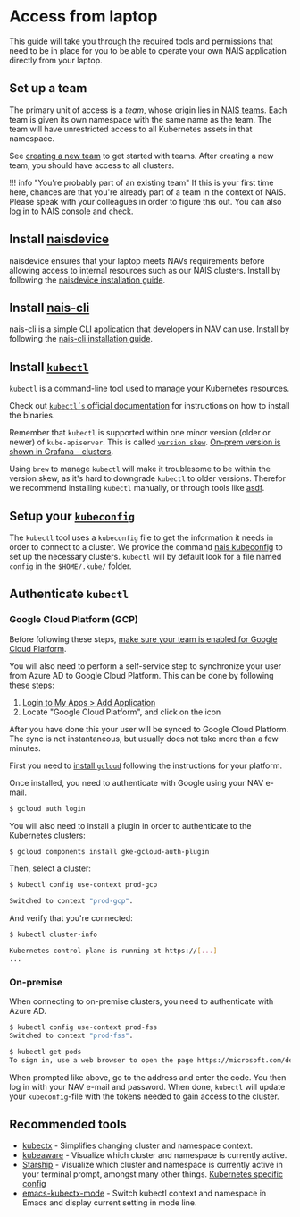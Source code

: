 # Access from laptop

This guide will take you through the required tools and permissions that need to be in place for you to be able to operate your own NAIS application directly from your laptop.

## Set up a team

The primary unit of access is a _team_, whose origin lies in [NAIS teams](https://teams.nav.cloud.nais.io).
Each team is given its own namespace with the same name as the team.
The team will have unrestricted access to all Kubernetes assets in that namespace.

See [creating a new team](teams.md#creating-a-new-team) to get started with teams.
After creating a new team, you should have access to all clusters.

!!! info "You're probably part of an existing team"
    If this is your first time here, chances are that you're already part of a team in the context of NAIS.
    Please speak with your colleagues in order to figure this out. You can also log in to NAIS console and check.

## Install [naisdevice](../device/README.md)

naisdevice ensures that your laptop meets NAVs requirements before allowing access to internal resources such as our NAIS clusters. 
Install by following the [naisdevice installation guide](../device/install.md).

## Install [nais-cli](../cli/README.md)

nais-cli is a simple CLI application that developers in NAV can use.
Install by following the [nais-cli installation guide](../nais/install.md).

## Install [`kubectl`](https://kubernetes.io/docs/tasks/tools/install-kubectl)

`kubectl` is a command-line tool used to manage your Kubernetes resources.

Check out [`kubectl´s` official documentation](https://kubernetes.io/docs/tasks/tools/install-kubectl) for instructions on how to install the binaries.

Remember that `kubectl` is supported within one minor version (older or newer) of `kube-apiserver`.
This is called [`version skew`](https://kubernetes.io/releases/version-skew-policy/#kubectl). 
[On-prem version is shown in Grafana - clusters](https://grafana.nais.io/d/NOlZDT7nk/clusters).

Using `brew` to manage `kubectl` will make it troublesome to be within the version skew, as it's hard to downgrade `kubectl` to older versions.
Therefor we recommend installing `kubectl` manually, or through tools like [asdf](https://asdf-vm.com/).

## Setup your [`kubeconfig`](https://kubernetes.io/docs/concepts/configuration/organize-cluster-access-kubeconfig/)

The `kubectl` tool uses a `kubeconfig` file to get the information it needs in order to connect to a cluster.
We provide the command [nais kubeconfig](../cli/commands/kubeconfig.md) to set up the necessary clusters.
`kubectl` will by default look for a file named `config` in the `$HOME/.kube/` folder.

## Authenticate `kubectl`

### Google Cloud Platform \(GCP\)

Before following these steps, [make sure your team is enabled for Google Cloud Platform](teams.md).

You will also need to perform a self-service step to synchronize your user from Azure AD to Google Cloud Platform. This can be done by following these steps:

1. [Login to My Apps > Add Application](https://account.activedirectory.windowsazure.com/r#/addApplications)
3. Locate "Google Cloud Platform", and click on the icon

After you have done this your user will be synced to Google Cloud Platform. The sync is not instantaneous, but usually does not take more than a few minutes.

First you need to [install `gcloud`](https://cloud.google.com/sdk/docs/install) following the instructions for your platform.

Once installed, you need to authenticate with Google using your NAV e-mail.

```bash
$ gcloud auth login
```

You will also need to install a plugin in order to authenticate to the Kubernetes clusters:

```bash
$ gcloud components install gke-gcloud-auth-plugin
```

Then, select a cluster:

```bash
$ kubectl config use-context prod-gcp

Switched to context "prod-gcp".
```

And verify that you're connected:

```bash
$ kubectl cluster-info

Kubernetes control plane is running at https://[...]
...
```

### On-premise

When connecting to on-premise clusters, you need to authenticate with Azure AD.

```bash
$ kubectl config use-context prod-fss
Switched to context "prod-fss".

$ kubectl get pods
To sign in, use a web browser to open the page https://microsoft.com/devicelogin and enter the code CR69DPQQZ to authenticate.
```

When prompted like above, go to the address and enter the code. You then log in with your NAV e-mail and password. When done, `kubectl` will update your `kubeconfig`-file with the tokens needed to gain access to the cluster.

## Recommended tools

* [kubectx](https://github.com/ahmetb/kubectx) - Simplifies changing cluster and namespace context.
* [kubeaware](https://github.com/jhrv/kubeaware) - Visualize which cluster and namespace is currently active.
* [Starship](https://starship.rs/) - Visualize which cluster and namespace is currently active in your terminal prompt, amongst many other things. [Kubernetes specific config](https://starship.rs/config/#kubernetes)
* [emacs-kubectx-mode](https://github.com/terjesannum/emacs-kubectx-mode) - Switch kubectl context and namespace in Emacs and display current setting in mode line.

